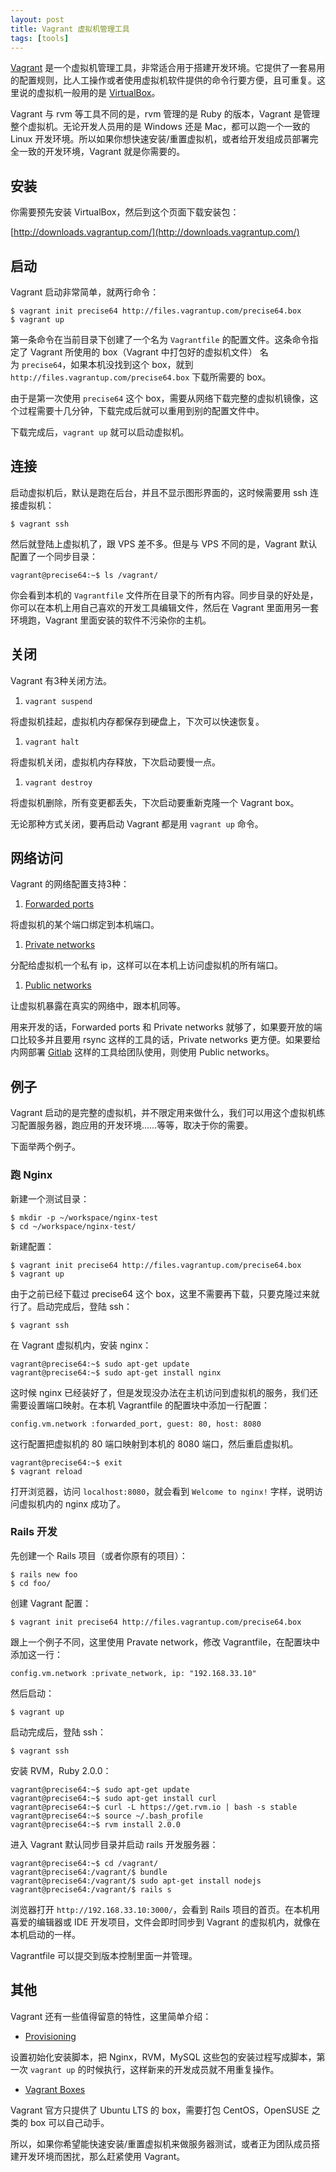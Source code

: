 ```yaml
---
layout: post
title: Vagrant 虚拟机管理工具
tags: [tools]
---
```


[Vagrant](http://www.vagrantup.com/) 是一个虚拟机管理工具，非常适合用于搭建开发环境。它提供了一套易用的配置规则，比人工操作或者使用虚拟机软件提供的命令行要方便，且可重复。这里说的虚拟机一般用的是 [VirtualBox](https://www.virtualbox.org/)。

Vagrant 与 rvm 等工具不同的是，rvm 管理的是 Ruby 的版本，Vagrant 是管理整个虚拟机。无论开发人员用的是 Windows 还是 Mac，都可以跑一个一致的 Linux 开发环境。所以如果你想快速安装/重置虚拟机，或者给开发组成员部署完全一致的开发环境，Vagrant 就是你需要的。

## 安装

你需要预先安装 VirtualBox，然后到这个页面下载安装包：

[http://downloads.vagrantup.com/](http://downloads.vagrantup.com/)

## 启动

Vagrant 启动非常简单，就两行命令：
    
    $ vagrant init precise64 http://files.vagrantup.com/precise64.box
    $ vagrant up
    

第一条命令在当前目录下创建了一个名为 `Vagrantfile` 的配置文件。这条命令指定了 Vagrant 所使用的 box（Vagrant 中打包好的虚拟机文件） 名为 `precise64`，如果本机没找到这个 box，就到`http://files.vagrantup.com/precise64.box` 下载所需要的 box。

由于是第一次使用 `precise64` 这个 box，需要从网络下载完整的虚拟机镜像，这个过程需要十几分钟，下载完成后就可以重用到别的配置文件中。

下载完成后，`vagrant up` 就可以启动虚拟机。

## 连接

启动虚拟机后，默认是跑在后台，并且不显示图形界面的，这时候需要用 ssh 连接虚拟机：
    
    $ vagrant ssh
    

然后就登陆上虚拟机了，跟 VPS 差不多。但是与 VPS 不同的是，Vagrant 默认配置了一个同步目录：
    
    vagrant@precise64:~$ ls /vagrant/
    

你会看到本机的 `Vagrantfile` 文件所在目录下的所有内容。同步目录的好处是，你可以在本机上用自己喜欢的开发工具编辑文件，然后在 Vagrant 里面用另一套环境跑，Vagrant 里面安装的软件不污染你的主机。

## 关闭

Vagrant 有3种关闭方法。

  1. `vagrant suspend`

将虚拟机挂起，虚拟机内存都保存到硬盘上，下次可以快速恢复。

  1. `vagrant halt`

将虚拟机关闭，虚拟机内存释放，下次启动要慢一点。

  1. `vagrant destroy`

将虚拟机删除，所有变更都丢失，下次启动要重新克隆一个 Vagrant box。

无论那种方式关闭，要再启动 Vagrant 都是用 `vagrant up` 命令。

## 网络访问

Vagrant 的网络配置支持3种：

  1. [Forwarded ports](http://docs.vagrantup.com/v2/networking/forwarded_ports.html)

将虚拟机的某个端口绑定到本机端口。

  1. [Private networks](http://docs.vagrantup.com/v2/networking/private_network.html)

分配给虚拟机一个私有 ip，这样可以在本机上访问虚拟机的所有端口。

  1. [Public networks](http://docs.vagrantup.com/v2/networking/public_network.html)

让虚拟机暴露在真实的网络中，跟本机同等。

用来开发的话，Forwarded ports 和 Private networks 就够了，如果要开放的端口比较多并且要用 rsync 这样的工具的话，Private networks 更方便。如果要给内网部署 [Gitlab](http://gitlab.org/) 这样的工具给团队使用，则使用 Public networks。

## 例子

Vagrant 启动的是完整的虚拟机，并不限定用来做什么，我们可以用这个虚拟机练习配置服务器，跑应用的开发环境……等等，取决于你的需要。

下面举两个例子。

### 跑 Nginx

新建一个测试目录：
    
    $ mkdir -p ~/workspace/nginx-test
    $ cd ~/workspace/nginx-test/
    

新建配置：
    
    $ vagrant init precise64 http://files.vagrantup.com/precise64.box
    $ vagrant up
    

由于之前已经下载过 precise64 这个 box，这里不需要再下载，只要克隆过来就行了。启动完成后，登陆 ssh：
    
    $ vagrant ssh
    

在 Vagrant 虚拟机内，安装 nginx：
    
    vagrant@precise64:~$ sudo apt-get update
    vagrant@precise64:~$ sudo apt-get install nginx
    

这时候 nginx 已经装好了，但是发现没办法在主机访问到虚拟机的服务，我们还需要设置端口映射。在本机 Vagrantfile 的配置块中添加一行配置：
    
    config.vm.network :forwarded_port, guest: 80, host: 8080
    

这行配置把虚拟机的 80 端口映射到本机的 8080 端口，然后重启虚拟机。
    
    vagrant@precise64:~$ exit
    $ vagrant reload
    

打开浏览器，访问 `localhost:8080`，就会看到 `Welcome to nginx!` 字样，说明访问虚拟机内的 nginx 成功了。

### Rails 开发

先创建一个 Rails 项目（或者你原有的项目）：
    
    $ rails new foo
    $ cd foo/
    

创建 Vagrant 配置：
    
    $ vagrant init precise64 http://files.vagrantup.com/precise64.box
    

跟上一个例子不同，这里使用 Pravate network，修改 Vagrantfile，在配置块中添加这一行：
    
    config.vm.network :private_network, ip: "192.168.33.10"
    

然后启动：
    
    $ vagrant up
    

启动完成后，登陆 ssh：
    
    $ vagrant ssh
    

安装 RVM，Ruby 2.0.0：
    
    vagrant@precise64:~$ sudo apt-get update
    vagrant@precise64:~$ sudo apt-get install curl
    vagrant@precise64:~$ curl -L https://get.rvm.io | bash -s stable
    vagrant@precise64:~$ source ~/.bash_profile
    vagrant@precise64:~$ rvm install 2.0.0
    

进入 Vagrant 默认同步目录并启动 rails 开发服务器：
    
    vagrant@precise64:~$ cd /vagrant/
    vagrant@precise64:/vagrant/$ bundle
    vagrant@precise64:/vagrant/$ sudo apt-get install nodejs
    vagrant@precise64:/vagrant/$ rails s
    

浏览器打开 `http://192.168.33.10:3000/`，会看到 Rails 项目的首页。在本机用喜爱的编辑器或 IDE 开发项目，文件会即时同步到 Vagrant 的虚拟机内，就像在本机启动的一样。

Vagrantfile 可以提交到版本控制里面一并管理。

## 其他

Vagrant 还有一些值得留意的特性，这里简单介绍：

  * [Provisioning](http://docs.vagrantup.com/v2/provisioning/index.html)

设置初始化安装脚本，把 Nginx，RVM，MySQL 这些包的安装过程写成脚本，第一次 `vagrant up` 的时候执行，这样新来的开发成员就不用重复操作。

  * [Vagrant Boxes](http://docs.vagrantup.com/v2/boxes.html)

Vagrant 官方只提供了 Ubuntu LTS 的 box，需要打包 CentOS，OpenSUSE 之类的 box 可以自己动手。

所以，如果你希望能快速安装/重置虚拟机来做服务器测试，或者正为团队成员搭建开发环境而困扰，那么赶紧使用 Vagrant。